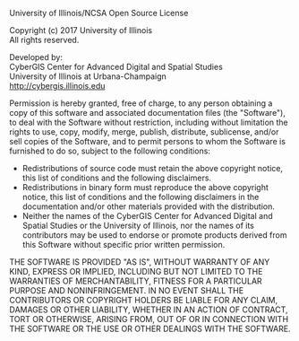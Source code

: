 University of Illinois/NCSA Open Source License

Copyright (c) 2017 University of Illinois  
All rights reserved.  

Developed by: 		
CyberGIS Center for Advanced Digital and Spatial Studies  
University of Illinois at Urbana-Champaign  
http://cybergis.illinois.edu  

Permission is hereby granted, free of charge, to any person obtaining a copy of this software and associated documentation files (the "Software"), to deal with the Software without restriction, including without limitation the rights to use, copy, modify, merge, publish, distribute, sublicense, and/or sell copies of the Software, and to permit persons to whom the Software is furnished to do so, subject to the following conditions:  

* Redistributions of source code must retain the above copyright notice, this list of conditions and the following disclaimers.  
* Redistributions in binary form must reproduce the above copyright notice, this list of conditions and the following disclaimers in the documentation and/or other materials provided with the distribution.  
* Neither the names of the CyberGIS Center for Advanced Digital and Spatial Studies or the University of Illinois, nor the names of its contributors may be used to endorse or promote products derived from this Software without specific prior written permission.  

THE SOFTWARE IS PROVIDED "AS IS", WITHOUT WARRANTY OF ANY KIND, EXPRESS OR IMPLIED, INCLUDING BUT NOT LIMITED TO THE WARRANTIES OF MERCHANTABILITY, FITNESS FOR A PARTICULAR PURPOSE AND NONINFRINGEMENT. IN NO EVENT SHALL THE CONTRIBUTORS OR COPYRIGHT HOLDERS BE LIABLE FOR ANY CLAIM, DAMAGES OR OTHER LIABILITY, WHETHER IN AN ACTION OF CONTRACT, TORT OR OTHERWISE, ARISING FROM, OUT OF OR IN CONNECTION WITH THE SOFTWARE OR THE USE OR OTHER DEALINGS WITH THE SOFTWARE.  